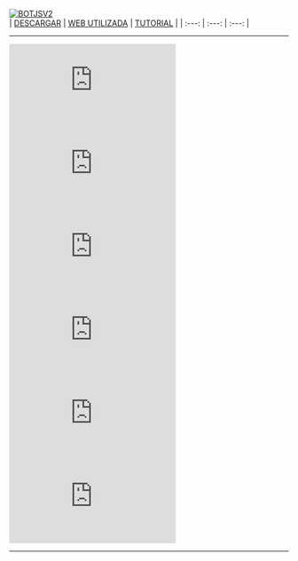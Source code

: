[![BOTJSV2](https://github-readme-stats.vercel.app/api/pin/?username=Admin9712&repo=bot-discordjsv2&theme=dark)](https://github.com/Admin9712/bot-discordjsv2)<br/>
| [DESCARGAR](https://github.com/Whoisadri2/bot-discordjsv2) | [WEB UTILIZADA](https://support.glitch.com/t/beginner-discord-bot-with-command-handler/9683) | [TUTORIAL](https://www.youtube.com/watch?v=wSoRtWm64n8) |
| :---: | :---: | :---: |

---
![IMAGEN](https://images-ext-2.discordapp.net/external/a7QglSHHDSAyYQNO17fGLXvVXU2cApG-hxz97PUdL2o/%3Ffontsize%3D38%26textcolor%3Dbot%26text%3DBOT/http/fortnitefontgenerator.com/img.php)
![IMAGEN](https://images-ext-1.discordapp.net/external/uxGrWt_noxvvcHQMzkDh6hDA_RAVcYcXRgmsfgVFox0/%3Ffontsize%3D38%26textcolor%3Dbot%26text%3DDE/http/fortnitefontgenerator.com/img.php)
![IMAGEN](https://images-ext-2.discordapp.net/external/YNrnn1YLK0SkeGlsyEUdEUMxkR-nDCYNCxF4yAcMdJA/%3Ffontsize%3D38%26textcolor%3D16bbf2%26text%3DDISCORD/http/fortnitefontgenerator.com/img.php)
![IMAGEN](https://images-ext-1.discordapp.net/external/aDLdodqzJOGCKATCuyL81j75IxG9t94zaYT6mp9sjpI/%3Ffontsize%3D38%26textcolor%3Dbot%26text%3DEN/http/fortnitefontgenerator.com/img.php)
![IMAGEN](https://images-ext-1.discordapp.net/external/XAxBn07lQUUJm-d8gLprTV9CdPAneiIt1eoZhkffTto/%3Ffontsize%3D38%26textcolor%3De39414%26text%3DJAVASCRIPT/http/fortnitefontgenerator.com/img.php)
![IMAGEN](https://images-ext-1.discordapp.net/external/L-1_-G9Kyf-SF-2pxoUUSk0yqIPvfui0nAirW31ZjHk/%3Ffontsize%3D38%26textcolor%3De%26text%3DV2/http/fortnitefontgenerator.com/img.php)

---

